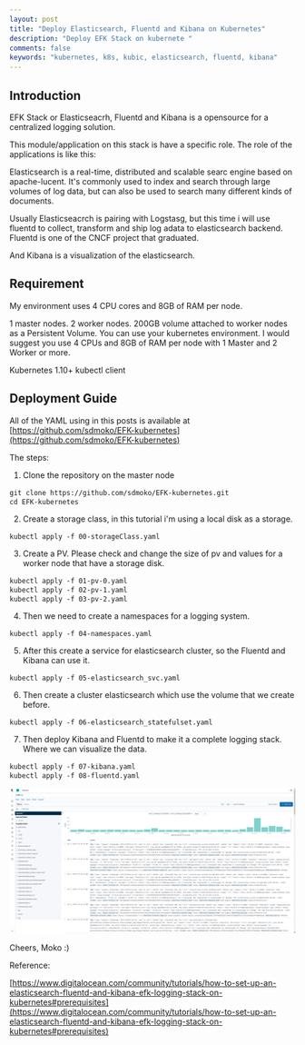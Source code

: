 ```yaml
---
layout: post
title: "Deploy Elasticsearch, Fluentd and Kibana on Kubernetes"
description: "Deploy EFK Stack on kubernete "
comments: false
keywords: "kubernetes, k8s, kubic, elasticsearch, fluentd, kibana"
---
```


## Introduction

EFK Stack or Elasticseacrh, Fluentd and Kibana is a opensource for a centralized logging solution.

This module/application on this stack is have a specific role. The role of the applications is like this:

Elasticsearch is a real-time, distributed and scalable searc engine based on apache-lucent. It's commonly used to index and search through large volumes of log data, but can also be used to search many different kinds of documents.

Usually Elasticseacrch is pairing with Logstasg, but this time i will use fluentd to collect, transform and ship log adata to elasticsearch backend. Fluentd is one of the CNCF project that graduated.

And Kibana is a visualization of the elasticsearch.

## Requirement

My environment uses 4 CPU cores and 8GB of RAM per node.

1 master nodes.
2 worker nodes.
200GB volume attached to worker nodes as a Persistent Volume.
You can use your kubernetes environment. I would suggest you use 4 CPUs and 8GB of RAM per node with 1 Master and 2 Worker or more.

Kubernetes 1.10+
kubectl client

## Deployment Guide

All of the YAML using in this posts is available at [https://github.com/sdmoko/EFK-kubernetes](https://github.com/sdmoko/EFK-kubernetes)

The steps:
1. Clone the repository on the master node

```
git clone https://github.com/sdmoko/EFK-kubernetes.git
cd EFK-kubernetes
```

2. Create a storage class, in this tutorial i'm using a local disk as a storage.
```
kubectl apply -f 00-storageClass.yaml
```

3. Create a PV. Please check and change the size of pv and values for a worker node that have a storage disk.
```
kubectl apply -f 01-pv-0.yaml
kubectl apply -f 02-pv-1.yaml
kubectl apply -f 03-pv-2.yaml
```

4. Then we need to create a namespaces for a logging system. 
```
kubectl apply -f 04-namespaces.yaml
```

5. After this create a service for elasticsearch cluster, so the Fluentd and Kibana can use it.
```
kubectl apply -f 05-elasticsearch_svc.yaml
```

6. Then create a cluster elasticsearch which use the volume that we create before.
```
kubectl apply -f 06-elasticsearch_statefulset.yaml
```

7. Then deploy Kibana and Fluentd to make it a complete logging stack. Where we can visualize the data.
```
kubectl apply -f 07-kibana.yaml
kubectl apply -f 08-fluentd.yaml
```

![Kibana Dashboard](/assets/kibana.png)

Cheers,
Moko :)

Reference:

[https://www.digitalocean.com/community/tutorials/how-to-set-up-an-elasticsearch-fluentd-and-kibana-efk-logging-stack-on-kubernetes#prerequisites](https://www.digitalocean.com/community/tutorials/how-to-set-up-an-elasticsearch-fluentd-and-kibana-efk-logging-stack-on-kubernetes#prerequisites)

